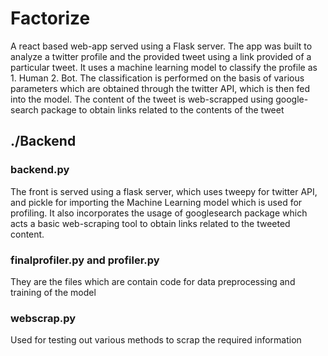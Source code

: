 # Factorize

A react based web-app served using a Flask server. The app was built to analyze a twitter profile and the provided tweet using a link provided of a particular tweet.
It uses a machine learning model to classify the profile as 1. Human 2. Bot. 
The classification is performed on the basis of various parameters which are obtained through the twitter API, which is then fed into the model.
The content of the tweet is web-scrapped using google-search package to obtain links related to the contents of the tweet

## ./Backend
### backend.py
The front is served using a flask server, which uses tweepy for twitter API, and pickle for importing the Machine Learning model which is used for profiling.
It also incorporates the usage of googlesearch package which acts a basic web-scraping tool to obtain links related to the tweeted content.


### finalprofiler.py and profiler.py
They are the files which are contain code for data preprocessing and training of the model


### webscrap.py
Used for testing out various methods to scrap the required information

